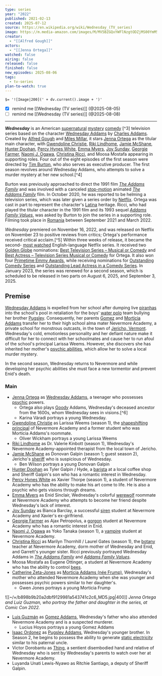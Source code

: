 ```yaml
---
type: series
year: "2022"
published: 2021-02-13
created: 2025-07-12
source: https://en.wikipedia.org/wiki/Wednesday_(TV_series)
image: https://m.media-amazon.com/images/M/MV5BZGQxYWFlNzgtODZjMS00YmM5LWEzZWMtOGVmODMzYjIyODZiXkEyXkFqcGc@._V1_FMjpg_UX1000_.jpg
creator:
  - "[[Alfred Gough]]"
actors:
  - "[[Jenna Ortega]]"
watched: false
airing: false
released: false
finished: false
new_episodes: 2025-08-06
tags:
  - tv-series
plan-to-watch: true
---
```

`$= '![Image|200](' + dv.current().image + ')'`

- [x] remind me [[Wednesday (TV series)]] (@2025-08-05)
- [ ] remind me [[Wednesday (TV series)]] (@2025-08-08)
___

***Wednesday*** is an American [supernatural](https://en.wikipedia.org/wiki/Supernatural_fiction "Supernatural fiction") [mystery](https://en.wikipedia.org/wiki/Mystery_fiction "Mystery fiction") [comedy](https://en.wikipedia.org/wiki/Comedy_film "Comedy film") [^3] television series based on the character [Wednesday Addams](https://en.wikipedia.org/wiki/Wednesday_Addams "Wednesday Addams") by [Charles Addams](https://en.wikipedia.org/wiki/Charles_Addams "Charles Addams"). Created by [Alfred Gough](https://en.wikipedia.org/wiki/Alfred_Gough "Alfred Gough") and [Miles Millar](https://en.wikipedia.org/wiki/Miles_Millar "Miles Millar"), it stars [Jenna Ortega](https://en.wikipedia.org/wiki/Jenna_Ortega "Jenna Ortega") as the titular main character, with [Gwendoline Christie](https://en.wikipedia.org/wiki/Gwendoline_Christie "Gwendoline Christie"), [Riki Lindhome](https://en.wikipedia.org/wiki/Riki_Lindhome "Riki Lindhome"), [Jamie McShane](https://en.wikipedia.org/wiki/Jamie_McShane "Jamie McShane"), [Hunter Doohan](https://en.wikipedia.org/wiki/Hunter_Doohan "Hunter Doohan"), [Percy Hynes White](https://en.wikipedia.org/wiki/Percy_Hynes_White "Percy Hynes White"), [Emma Myers](https://en.wikipedia.org/wiki/Emma_Myers "Emma Myers"), [Joy Sunday](https://en.wikipedia.org/wiki/Joy_Sunday "Joy Sunday"), [Georgie Farmer](https://en.wikipedia.org/wiki/Georgie_Farmer "Georgie Farmer"), [Naomi J. Ogawa](https://en.wikipedia.org/wiki/Naomi_J._Ogawa "Naomi J. Ogawa"), [Christina Ricci](https://en.wikipedia.org/wiki/Christina_Ricci "Christina Ricci"), and Moosa Mostafa appearing in supporting roles. Four out of the eight episodes of the first season were directed by [Tim Burton](https://en.wikipedia.org/wiki/Tim_Burton "Tim Burton"), who also serves as executive producer. The first season revolves around Wednesday Addams, who attempts to solve a murder mystery at her new school.[^4]

Burton was previously approached to direct the 1991 film *[The Addams Family](https://en.wikipedia.org/wiki/The_Addams_Family_\(1991_film\) "The Addams Family (1991 film)")* and was involved with a canceled [stop-motion](https://en.wikipedia.org/wiki/Stop-motion "Stop-motion") animated *[The Addams Family](https://en.wikipedia.org/wiki/The_Addams_Family "The Addams Family")* film. In October 2020, he was reported to be helming a television series, which was later given a series order by [Netflix](https://en.wikipedia.org/wiki/Netflix "Netflix"). Ortega was cast in part to represent the character's [Latina](https://en.wikipedia.org/wiki/Latino_\(demonym\) "Latino (demonym)") heritage. Ricci, who had played the titular character in the 1991 film and its 1993 sequel *[Addams Family Values](https://en.wikipedia.org/wiki/Addams_Family_Values "Addams Family Values")*, was asked by Burton to join the series in a supporting role. Filming took place in [Romania](https://en.wikipedia.org/wiki/Romania "Romania") between September 2021 and March 2022.

*Wednesday* premiered on November 16, 2022, and was released on Netflix on November 23 to positive reviews from critics; Ortega's performance received critical acclaim.[^5] Within three weeks of release, it became the second- [most watched](https://en.wikipedia.org/wiki/List_of_most-watched_Netflix_original_programming "List of most-watched Netflix original programming") English-language Netflix series. It received two [Golden Globe](https://en.wikipedia.org/wiki/Golden_Globe "Golden Globe") nominations: [Best Television Series – Musical or Comedy](https://en.wikipedia.org/wiki/Golden_Globe_Award_for_Best_Television_Series_%E2%80%93_Musical_or_Comedy "Golden Globe Award for Best Television Series – Musical or Comedy") and [Best Actress – Television Series Musical or Comedy](https://en.wikipedia.org/wiki/Golden_Globe_Award_for_Best_Actress_%E2%80%93_Television_Series_Musical_or_Comedy "Golden Globe Award for Best Actress – Television Series Musical or Comedy") for Ortega. It also won four [Primetime Emmy Awards](https://en.wikipedia.org/wiki/Primetime_Emmy_Awards "Primetime Emmy Awards"), while receiving nominations for [Outstanding Comedy Series](https://en.wikipedia.org/wiki/Primetime_Emmy_Award_for_Outstanding_Comedy_Series "Primetime Emmy Award for Outstanding Comedy Series") and [Outstanding Lead Actress in a Comedy Series](https://en.wikipedia.org/wiki/Primetime_Emmy_Award_for_Outstanding_Lead_Actress_in_a_Comedy_Series "Primetime Emmy Award for Outstanding Lead Actress in a Comedy Series"). In January 2023, the series was renewed for a second season, which is scheduled to be released in two parts on August 6, 2025, and September 3, 2025.

## Premise

[Wednesday Addams](https://en.wikipedia.org/wiki/Wednesday_Addams "Wednesday Addams") is expelled from her school after dumping live [piranhas](https://en.wikipedia.org/wiki/Piranhas "Piranhas") into the school's pool in retaliation for the boys' [water polo](https://en.wikipedia.org/wiki/Water_polo "Water polo") team bullying her brother [Pugsley](https://en.wikipedia.org/wiki/Pugsley_Addams "Pugsley Addams"). Consequently, her parents [Gomez](https://en.wikipedia.org/wiki/Gomez_Addams "Gomez Addams") and [Morticia Addams](https://en.wikipedia.org/wiki/Morticia_Addams "Morticia Addams") transfer her to their high school alma mater Nevermore Academy, a private school for monstrous outcasts, in the town of [Jericho, Vermont](https://en.wikipedia.org/wiki/Jericho,_Vermont "Jericho, Vermont"). Wednesday's cold, emotionless personality and her defiant nature make it difficult for her to connect with her schoolmates and cause her to run afoul of the school's principal Larissa Weems. However, she discovers she has inherited her mother's [psychic abilities](https://en.wikipedia.org/wiki/Psychic_abilities "Psychic abilities"), which allow her to solve a local murder mystery.

In the second season, Wednesday returns to Nevermore and while developing her psychic abilities she must face a new tormentor and prevent Enid's death.

### Main

- [Jenna Ortega](https://en.wikipedia.org/wiki/Jenna_Ortega "Jenna Ortega") as [Wednesday Addams](https://en.wikipedia.org/wiki/Wednesday_Addams "Wednesday Addams"), a teenager who possesses [psychic](https://en.wikipedia.org/wiki/Psychic "Psychic") powers.
	- Ortega also plays [Goody](https://en.wikipedia.org/wiki/Goodwife "Goodwife") Addams, Wednesday's deceased ancestor from the 1600s, whom Wednesday sees in visions.[^6]
	- Karina Váradi portrays a young Wednesday.
- [Gwendoline Christie](https://en.wikipedia.org/wiki/Gwendoline_Christie "Gwendoline Christie") as Larissa Weems (season 1), the [shapeshifting](https://en.wikipedia.org/wiki/Shapeshifting "Shapeshifting") [principal](https://en.wikipedia.org/wiki/Head_teacher "Head teacher") of Nevermore Academy and a former student who was Morticia Addams's roommate.
	- Oliver Wickham portrays a young Larissa Weems
- [Riki Lindhome](https://en.wikipedia.org/wiki/Riki_Lindhome "Riki Lindhome") as Dr. Valerie Kinbott (season 1), Wednesday's Nevermore Academy-appointed therapist from the local town of Jericho.
- [Jamie McShane](https://en.wikipedia.org/wiki/Jamie_McShane "Jamie McShane") as Donovan Galpin (season 1; guest season 2), Jericho's [sheriff](https://en.wikipedia.org/wiki/Sheriff "Sheriff") who is suspicious of Wednesday.
	- Ben Wilson portrays a young Donovan Galpin
- [Hunter Doohan](https://en.wikipedia.org/wiki/Hunter_Doohan "Hunter Doohan") as Tyler Galpin / Hyde, a [barista](https://en.wikipedia.org/wiki/Barista "Barista") at a local coffee shop and Sheriff Galpin's son who has a romantic interest in Wednesday.
- [Percy Hynes White](https://en.wikipedia.org/wiki/Percy_Hynes_White "Percy Hynes White") as Xavier Thorpe (season 1), a student of Nevermore Academy who has the ability to make his art come to life. He is also a psychic who gets visions through dreams.
- [Emma Myers](https://en.wikipedia.org/wiki/Emma_Myers "Emma Myers") as Enid Sinclair, Wednesday's colorful [werewolf](https://en.wikipedia.org/wiki/Werewolf "Werewolf") roommate at Nevermore Academy who attempts to become her friend despite Wednesday's lack of interest.
- [Joy Sunday](https://en.wikipedia.org/wiki/Joy_Sunday "Joy Sunday") as Bianca Barclay, a successful [siren](https://en.wikipedia.org/wiki/Siren_\(mythology\) "Siren (mythology)") student at Nevermore Academy and Xavier's ex-girlfriend.
- [Georgie Farmer](https://en.wikipedia.org/wiki/Georgie_Farmer "Georgie Farmer") as Ajax Petropolus, a [gorgon](https://en.wikipedia.org/wiki/Gorgon "Gorgon") student at Nevermore Academy who has a romantic interest in Enid.
- [Naomi J. Ogawa](https://en.wikipedia.org/wiki/Naomi_J._Ogawa "Naomi J. Ogawa") as Yoko Tanaka (season 1), a [vampire](https://en.wikipedia.org/wiki/Vampire "Vampire") student at Nevermore Academy.
- [Christina Ricci](https://en.wikipedia.org/wiki/Christina_Ricci "Christina Ricci") as Marilyn Thornhill / Laurel Gates (season 1), the [botany](https://en.wikipedia.org/wiki/Botany "Botany") teacher at Nevermore Academy, dorm mother of Wednesday and Enid, and Garrett's younger sister. Ricci previously portrayed Wednesday Addams in *[The Addams Family](https://en.wikipedia.org/wiki/The_Addams_Family_\(1991_film\) "The Addams Family (1991 film)")* and *[Addams Family Values](https://en.wikipedia.org/wiki/Addams_Family_Values "Addams Family Values")*.
- Moosa Mostafa as Eugene Ottinger, a student at Nevermore Academy who has the ability to control [bees](https://en.wikipedia.org/wiki/Bee "Bee").
- [Catherine Zeta-Jones](https://en.wikipedia.org/wiki/Catherine_Zeta-Jones "Catherine Zeta-Jones") as [Morticia Addams (née Frump)](https://en.wikipedia.org/wiki/Morticia_Addams "Morticia Addams"), Wednesday's mother who attended Nevermore Academy when she was younger and possesses psychic powers similar to her daughter's.
	- Gwen Jones portrays a young Morticia Frump

![[~/×/b898b9b20a2dbf9129981a543741c2c6_MD5.jpg|400]]
*Jenna Ortega and Luiz Guzman, who portray the father and daughter in the series, at Comic Con 2022.*

- [Luis Guzmán](https://en.wikipedia.org/wiki/Luis_Guzm%C3%A1n "Luis Guzmán") as [Gomez Addams](https://en.wikipedia.org/wiki/Gomez_Addams "Gomez Addams"), Wednesday's father who also attended Nevermore Academy and is a suspected murderer.
	- Lucius Hoyos portrays a young Gomez Addams
- [Isaac Ordonez](https://en.wikipedia.org/wiki/Isaac_Ordonez "Isaac Ordonez") as [Pugsley Addams](https://en.wikipedia.org/wiki/Pugsley_Addams "Pugsley Addams"), Wednesday's younger brother. In Season 2, he begins to possess the ability to generate [static electricity](https://en.wikipedia.org/wiki/Static_electricity "Static electricity") similar to his paternal uncle.
- Victor Dorobantu as [Thing](https://en.wikipedia.org/wiki/Thing_\(The_Addams_Family\) "Thing (The Addams Family)"), a sentient disembodied hand and relative of Wednesday who is sent by Wednesday's parents to watch over her at Nevermore Academy.
- Luyanda Unati Lewis-Nyawo as Ritchie Santiago, a deputy of Sheriff Galpin.
